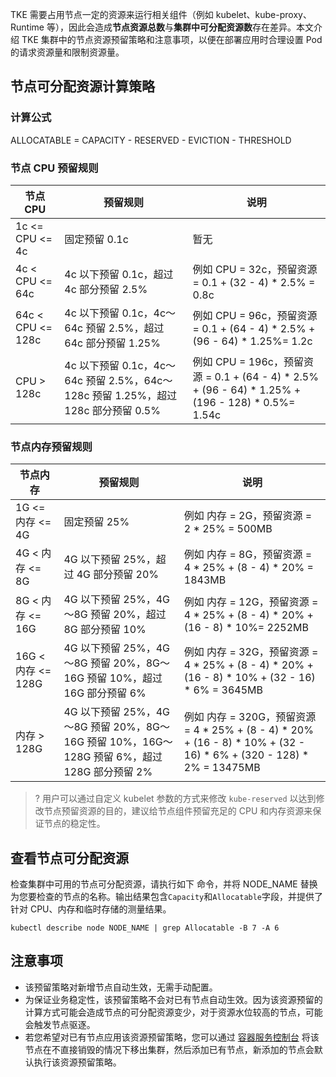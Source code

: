 

TKE 需要占用节点一定的资源来运行相关组件（例如 kubelet、kube-proxy、Runtime 等），因此会造成**节点资源总数**与**集群中可分配资源数**存在差异。本文介绍 TKE 集群中的节点资源预留策略和注意事项，以便在部署应用时合理设置 Pod 的请求资源量和限制资源量。

## 节点可分配资源计算策略

### 计算公式
ALLOCATABLE = CAPACITY - RESERVED - EVICTION - THRESHOLD

### 节点 CPU 预留规则

| 节点 CPU | 预留规则 | 说明 |
|---------|---------|---------|
| 1c <= CPU <= 4c | 固定预留 0.1c | 暂无 |
| 4c < CPU <= 64c | 4c 以下预留 0.1c，超过 4c 部分预留 2.5% | 例如 CPU = 32c，预留资源 = 0.1 + (32 - 4) * 2.5% = 0.8c |
| 64c < CPU <= 128c | 4c 以下预留 0.1c，4c～64c 预留 2.5%，超过 64c 部分预留 1.25% | 例如 CPU = 96c，预留资源 =  0.1 + (64 - 4) * 2.5% + (96 - 64) * 1.25%= 1.2c |
|CPU > 128c | 4c 以下预留 0.1c，4c～64c 预留 2.5%，64c～128c 预留 1.25%，超过 128c 部分预留 0.5% | 例如 CPU = 196c，预留资源 =  0.1 + (64 - 4) * 2.5% + (96 - 64) * 1.25% + (196 - 128) * 0.5%= 1.54c |

### 节点内存预留规则

| 节点内存 | 预留规则 | 说明 |
|---------|---------|---------|
| 1G <= 内存 <= 4G | 固定预留 25% | 例如 内存 = 2G，预留资源 = 2 * 25% = 500MB  |
| 4G < 内存 <= 8G | 4G 以下预留 25%，超过 4G 部分预留 20% | 例如 内存 = 8G，预留资源 = 4 * 25% + (8 - 4) * 20% = 1843MB |
| 8G < 内存 <= 16G | 4G 以下预留 25%，4G～8G 预留 20%，超过 8G 部分预留 10% | 例如 内存 = 12G，预留资源 =  4 * 25% + (8 - 4) * 20% + (16 - 8) * 10%= 2252MB |
| 16G < 内存 <= 128G | 4G 以下预留 25%，4G～8G 预留 20%，8G～16G 预留 10%，超过 16G 部分预留 6% | 例如 内存 = 32G，预留资源 =  4 * 25% + (8 - 4) * 20% + (16 - 8) * 10% + (32 - 16) * 6% = 3645MB |
| 内存 > 128G | 4G 以下预留 25%，4G～8G 预留 20%，8G～16G 预留 10%，16G～128G 预留 6%，超过 128G 部分预留 2% | 例如 内存 = 320G，预留资源 =  4 * 25% + (8 - 4) * 20% + (16 - 8) * 10% + (32 - 16) * 6% + (320 - 128) * 2% = 13475MB |

>? 用户可以通过自定义 kubelet 参数的方式来修改 `kube-reserved` 以达到修改节点预留资源的目的，建议给节点组件预留充足的 CPU 和内存资源来保证节点的稳定性。

## 查看节点可分配资源
检查集群中可用的节点可分配资源，请执行如下  命令，并将 NODE_NAME 替换为您要检查的节点的名称。输出结果包含`Capacity`和`Allocatable`字段，并提供了针对 CPU、内存和临时存储的测量结果。

```
kubectl describe node NODE_NAME | grep Allocatable -B 7 -A 6
```

## 注意事项
- 该预留策略对新增节点自动生效，无需手动配置。
- 为保证业务稳定性，该预留策略不会对已有节点自动生效。因为该资源预留的计算方式可能会造成节点的可分配资源变少，对于资源水位较高的节点，可能会触发节点驱逐。
- 若您希望对已有节点应用该资源预留策略，您可以通过 [容器服务控制台](https://console.cloud.tencent.com/tke2/cluster) 将该节点在不直接销毁的情况下移出集群，然后添加已有节点，新添加的节点会默认执行该资源预留策略。
